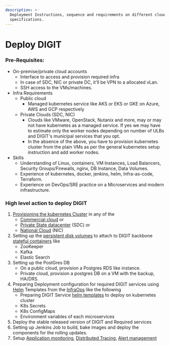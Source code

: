 ```yaml
---
description: >-
  Deployment Instructions, sequence and requirements on different cloud
  specifications.
---
```


# Deploy DIGIT

### Pre-Requisites:

* On-premise/private cloud accounts
  * Interface to access and provision required infra
  * In case of SDC, NIC or private DC, it'll be VPN to a allocated vLan.
  * SSH access to the VMs/machines.
* Infra Requirements
  * Public cloud 
    * Managed kubernetes service like AKS or EKS or GKE on Azure, AWS and GCP respectively
  * Private Clouds \(SDC, NIC\)
    * Clouds like VMware, OpenStack, Nutanix and more, may or may not have kubernetes as a managed service. If yes we may have to estimate only the worker nodes depending on number of ULBs and DIGIT's municipal services that you opt.
    * In the absence of the above, you have to provision  kubernetes cluster from the plain VMs as per the general kubernetes setup instruction and add worker nodes. 
* Skills
  * Understanding of  Linux,  containers, VM Instances,  Load Balancers, Security Groups/Firewalls, nginx, DB Instance, Data Volumes.
  * Experience of kubernetes, docker, jenkins, helm, Infra-as-code, Terraform.
  * Experience on DevOps/SRE practice on a Microservices and modern infrastructure.

### High level action to deploy DIGIT

1. [Provisioning the kubernetes Cluster](https://medium.com/better-programming/build-your-own-multi-node-kubernetes-cluster-with-monitoring-346a7e2ef6e2) in any of the 
   * [Commercial cloud](https://learn.hashicorp.com/terraform?track=kubernetes#kubernetes) or 
   * [Private State datacenter](https://medium.com/faun/10-useful-kubernetes-tools-ddffa62089cc) \(SDC\) or 
   * [National Cloud](https://cloud.gov.in/services.php) \(NIC\)
2. Setting up the [persistent disk volumes](https://medium.com/asl19-developers/create-readwritemany-persistentvolumeclaims-on-your-kubernetes-cluster-3a8db51f98e3) to attach to DIGIT backbone [stateful containers](https://medium.com/swlh/stupid-simple-kubernetes-persistent-volumes-explained-by-examples-29f8fec08c4) like
   * ZooKeeper
   * Kafka
   * Elastic Search 
3. Setting up the PostGres DB
   * On a public cloud, provision a Postgres RDS like instance. 
   * Private cloud, provision a postgres DB on a VM with the backup, HA/DRS.
4. Preparing Deployment configuration for required DIGIT services using [Helm](https://medium.com/better-programming/docker-kubernetes-and-helm-4b5a5a87bc8f) Templates from the [InfraOps](https://github.com/egovernments/Train-InfraOps) like the following
   * Preparing DIGIT Service [helm templates](https://medium.com/ingeniouslysimple/deploying-kubernetes-applications-with-helm-81c9c931f9d3) to deploy on kubernetes cluster
   * K8s Secrets
   * K8s ConfigMaps
   * Environment variables of each microservices
5. Deploy the stable released version of DIGIT and Required services
6. Setting up Jenkins Job to build, bake images and deploy the components for the rolling updates.
7. Setup [Application monitoring](https://medium.com/@Alibaba_Cloud/system-monitoring-using-prometheus-and-grafana-8007d3aaf400), [Distributed Tracing](https://medium.com/velotio-perspectives/a-comprehensive-tutorial-to-implementing-opentracing-with-jaeger-a01752e1a8ce), [Alert management](https://medium.com/@abhishekbhardwaj510/alertmanager-integration-in-prometheus-197e03bfabdf) 

